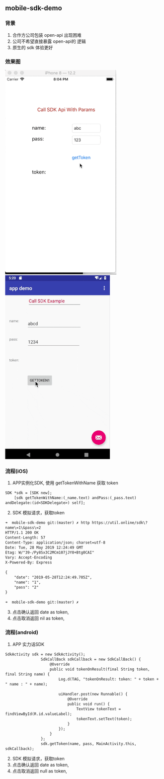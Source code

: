 

## mobile-sdk-demo

### 背景
1. 合作方公司包装 open-api 出现困难
2. 公司不希望直接暴露 open-api的 逻辑
3. 原生的 sdk 体验更好

### 效果图
![sdk-demo-ios](./resource/sdk-demo.ios.gif) ![sdk-demo-android](./resource/sdk-demo.android.gif)

### 流程(iOS)

1. APP实例化SDK, 使用 getTokenWithName 获取 token 
```
SDK *sdk = [SDK new];
    [sdk getTokenWithName:(_name.text) andPass:(_pass.text) andDelegate:(id<SDKDelegate>) self];
```
2. SDK 模拟请求，获取token
```
➜  mobile-sdk-demo git:(master) ✗ http https://util.online/sdk\?name\=1\&pass\=2
HTTP/1.1 200 OK
Content-Length: 57
Content-Type: application/json; charset=utf-8
Date: Tue, 28 May 2019 12:24:49 GMT
Etag: W/"39-/Py8Sx3C2MCm107jJY0+Btg0CAI"
Vary: Accept-Encoding
X-Powered-By: Express

{
    "date": "2019-05-28T12:24:49.705Z",
    "name": "1",
    "pass": "2"
}

➜  mobile-sdk-demo git:(master) ✗
```
3. 点击确认返回 date as token,
4. 点击取消返回 nil as token,


### 流程(android)
1. APP 实力话SDK
```
SdkActivity sdk = new SdkActivity();
                SdkCallBack sdkCallback = new SdkCallBack() {
                    @Override
                    public void tokenOnResult(final String token, final String name) {
                        Log.d(TAG, "tokenOnResult: token: " + token + " name : " + name);

                        uiHandler.post(new Runnable() {
                            @Override
                            public void run() {
                                TextView tokenText = findViewById(R.id.valueLabel);
                                tokenText.setText(token);
                            }
                        });
                    }
                };
                sdk.getToken(name, pass, MainActivity.this, sdkCallback);
```
2. SDK 模拟请求，获取token
3. 点击确认返回 date as token,
4. 点击取消返回 null as token,